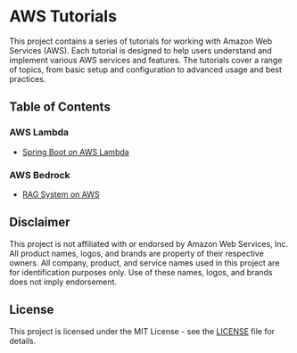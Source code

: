 # AWS Tutorials

This project contains a series of tutorials for working with Amazon Web Services (AWS).
Each tutorial is designed to help users understand and implement various AWS services and features.
The tutorials cover a range of topics, from basic setup and configuration to advanced usage and best practices.

## Table of Contents

### AWS Lambda
- [Spring Boot on AWS Lambda](aws-lambda/aws-lambda-spring-boot-tutorial/README.md)
### AWS Bedrock
- [RAG System on AWS](aws-bedrock/build-rag-on-aws-tutorial/README.md)

## Disclaimer
This project is not affiliated with or endorsed by Amazon Web Services, Inc. All product names, logos, and brands are property of their respective owners. All company, product, and service names used in this project are for identification purposes only. Use of these names, logos, and brands does not imply endorsement.

## License
This project is licensed under the MIT License - see the [LICENSE](LICENSE) file for details.

